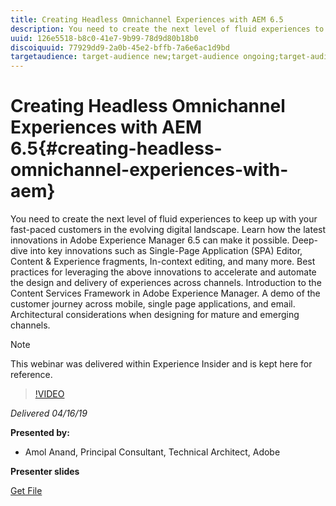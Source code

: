 ```yaml
---
title: Creating Headless Omnichannel Experiences with AEM 6.5
description: You need to create the next level of fluid experiences to keep up with your fast-paced customers in the evolving digital landscape. Learn how the latest innovations in Adobe Experience Manager 6.5 can make it possible. Deep-dive into key innovations such as Single-Page Application (SPA) Editor, Content & Experience fragments, In-context editing, and many more. Best practices for leveraging the above innovations to accelerate and automate the design and delivery of experiences across channels. Introduction to the Content Services Framework in Adobe Experience Manager. A demo of the customer journey across mobile, single page applications, and email. Architectural considerations when designing for mature and emerging channels.
uuid: 126e5518-b8c0-41e7-9b99-78d9d80b18b0
discoiquuid: 77929dd9-2a0b-45e2-bffb-7a6e6ac1d9bd
targetaudience: target-audience new;target-audience ongoing;target-audience upgrader
---
```


# Creating Headless Omnichannel Experiences with AEM 6.5{#creating-headless-omnichannel-experiences-with-aem}

You need to create the next level of fluid experiences to keep up with your fast-paced customers in the evolving digital landscape. Learn how the latest innovations in Adobe Experience Manager 6.5 can make it possible. Deep-dive into key innovations such as Single-Page Application (SPA) Editor, Content & Experience fragments, In-context editing, and many more. Best practices for leveraging the above innovations to accelerate and automate the design and delivery of experiences across channels. Introduction to the Content Services Framework in Adobe Experience Manager. A demo of the customer journey across mobile, single page applications, and email. Architectural considerations when designing for mature and emerging channels.

>[!NOTE]
>
>This webinar was delivered within Experience Insider and is kept here for reference.

>[!VIDEO](https://video.tv.adobe.com/v/27088/?quality=9)

*Delivered 04/16/19*

**Presented by:**

* Amol Anand, Principal Consultant, Technical Architect, Adobe

**Presenter slides**

[Get File](assets/headless-omnichannelwebinar04162019.pdf)
